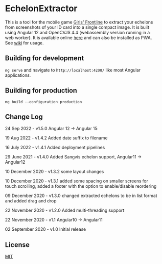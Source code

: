 # EchelonExtractor

This is a tool for the mobile game [Girls' Frontline](http://gf.sunborngame.com/) to extract your echelons from screenshots of your ID card into a single compact image. It is built using Angular 12 and OpenCVJS 4.4 (webassembly version running in a web worker). It is available online [here](https://usergitbit.github.io/EchelonExtractor/) and can also be installed as PWA. See [wiki](https://github.com/Usergitbit/EchelonExtractor/wiki/How-to-use) for usage.

## Building for development

`ng serve` and navigate to `http://localhost:4200/` like most Angular applications.

## Building for production

`ng build --configuration production`

## Change Log
24 Sep 2022 - v1.5.0 Angular 12 -> Angular 15

19 Aug 2022 - v1.4.2 Added date suffix to filename

16 July 2022 - v1.4.1 Added deployment pipelines

29 June 2021 - v1.4.0 Added Sangvis echelon support, Angular11 -> Angular12

10 December 2020 - v1.3.2 some layout changes

10 December 2020 - v1.3.1 added some spacing on smaller screens for touch scrolling, added a footer with the option to enable/disable reordering

09 December 2020 - v1.3.0 changed extracted echelons to be in list format and added drag and drop 

22 November 2020 - v1.2.0 Added multi-threading support

22 November 2020 - v1.1 Angular10 -> Angular11

02 September 2020 - v1.0 Initial release

## License
[MIT](https://choosealicense.com/licenses/mit/)
